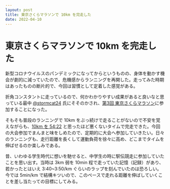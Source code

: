 ```yaml
---
layout: post
title: 東京さくらマラソンで 10km を完走した
date: 2022-04-10
---
```


# 東京さくらマラソンで 10km を完走した

新型コロナウイルスのパンデミックになってからというものの、身体を動かす機会が劇的に減っていたので、危機感からランニングを再開した。走ってみた時期はあったものの断片的で、今回は習慣として定着した感覚がある。

折角コンスタントに走っているので、何かわかりやすい成果があると良いなと思っている最中 [@stormcat24](https://twitter.com/stormcat24) 氏にそそのかされ、[第3回 東京さくらマラソン](https://www.sportsentry.ne.jp/event/t/86388)に参加することになった。

<div class="strava-embed-placeholder" data-embed-type="activity" data-embed-id="6957093695"></div><script defer src="https://strava-embeds.com/embed.js"></script>

そもそも普段のランニングで 10km をぶっ続けで走ることがないので不安を覚えながらも、[10km を 54:22](https://www.t-njsf.net/tokyo/wp-content/uploads/2022/04/22sakurakiroku.pdf) と思ったほど悪くないタイムで完走できた。今回の大会参加でまんまと味をしめたので、定期的に大会へ参加していきたい。日々のランニングも、走行距離を長くして運動負荷を徐々に高め、どこまでタイムを伸ばせるのか楽しみである。

昔、いわゆる学生時代に想いを馳せると、中学生の時に駅伝競走に参加していたことを思い出す。当時は 3km 弱を 10min 程で走っていた記憶（記録）があり、若かったとはいえ 3:40~3:50/km ぐらいのラップを刻んでいたのは恐ろしい。今では 5min/km で結構キツいので、このペースで走れる距離を伸ばしていくことを差し当たっての目標にしてみる。
